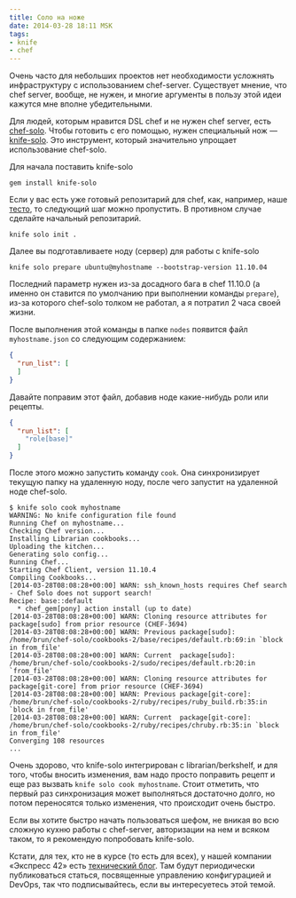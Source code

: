 ```yaml
---
title: Соло на ноже
date: 2014-03-28 18:11 MSK
tags:
- knife
- chef
---
```


Очень часто для небольших проектов нет необходимости усложнять инфраструктуру с использованием chef-server. Существует
мнение, что chef server, вообще, не нужен, и многие аргументы в пользу этой идеи кажутся мне вполне убедительными.

Для людей, которым нравится DSL chef и не нужен chef server, есть [chef-solo](http://docs.opscode.com/chef_solo.html).
Чтобы готовить с его помощью, нужен специальный нож — [knife-solo](http://matschaffer.github.io/knife-solo/). Это
инструмент, который значительно упрощает использование chef-solo.

Для начала поставить knife-solo

```
gem install knife-solo
```

Если у вас есть уже готовый репозитарий для chef, как, например, наше [тесто](https://github.com/express42-cookbooks/testo),
то следующий шаг можно пропустить. В противном случае сделайте начальный репозитарий.

```
knife solo init .
```

Далее вы подготавливаете ноду (сервер) для работы с knife-solo

```
knife solo prepare ubuntu@myhostname --bootstrap-version 11.10.04
```

Последний параметр нужен из-за досадного бага в chef 11.10.0 (а именно он ставится по умолчанию при выполнении команды
`prepare`), из-за которого chef-solo толком не работал, а я потратил 2 часа своей жизни.

После выполнения этой команды в папке `nodes` появится файл `myhostname.json` со следующим содержанием:

```json
{
  "run_list": [
  ]
}
```

Давайте поправим этот файл, добавив ноде какие-нибудь роли или рецепты.

```json
{
  "run_list": [
    "role[base]"
  ]
}
```


После этого можно запустить команду `cook`. Она синхронизирует текущую папку на удаленную ноду, после чего запустит на
удаленной ноде chef-solo.

```
$ knife solo cook myhostname
WARNING: No knife configuration file found
Running Chef on myhostname...
Checking Chef version...
Installing Librarian cookbooks...
Uploading the kitchen...
Generating solo config...
Running Chef...
Starting Chef Client, version 11.10.4
Compiling Cookbooks...
[2014-03-28T08:08:28+00:00] WARN: ssh_known_hosts requires Chef search - Chef Solo does not support search!
Recipe: base::default
  * chef_gem[pony] action install (up to date)
[2014-03-28T08:08:28+00:00] WARN: Cloning resource attributes for package[sudo] from prior resource (CHEF-3694)
[2014-03-28T08:08:28+00:00] WARN: Previous package[sudo]: /home/brun/chef-solo/cookbooks-2/base/recipes/default.rb:69:in `block in from_file'
[2014-03-28T08:08:28+00:00] WARN: Current  package[sudo]: /home/brun/chef-solo/cookbooks-2/sudo/recipes/default.rb:20:in `from_file'
[2014-03-28T08:08:28+00:00] WARN: Cloning resource attributes for package[git-core] from prior resource (CHEF-3694)
[2014-03-28T08:08:28+00:00] WARN: Previous package[git-core]: /home/brun/chef-solo/cookbooks-2/ruby/recipes/ruby_build.rb:35:in `block in from_file'
[2014-03-28T08:08:28+00:00] WARN: Current  package[git-core]: /home/brun/chef-solo/cookbooks-2/ruby/recipes/chruby.rb:35:in `block in from_file'
Converging 108 resources
...
```

Очень здорово, что knife-solo интегрирован с librarian/berkshelf, и для того, чтобы вносить изменения, вам надо просто
поправить рецепт и еще раз вызвать `knife solo cook myhostname`. Стоит отметить, что первый раз синхронизация может
выполняться достаточно долго, но потом переносятся только изменения, что происходит очень быстро.

Если вы хотите быстро начать пользоваться шефом, не вникая во всю сложную кухню работы с chef-server, авторизации на нем
и всяком таком, то я рекомендую попробовать knife-solo.

Кстати, для тех, кто не в курсе (то есть для всех), у нашей компании «Экспресс 42» есть [технический
блог](http://express42.com/techblog.html). Там будут периодически публиковаться статься, посвященные управлению
конфигурацией и DevOps, так что подписывайтесь, если вы интересуетесь этой темой.
